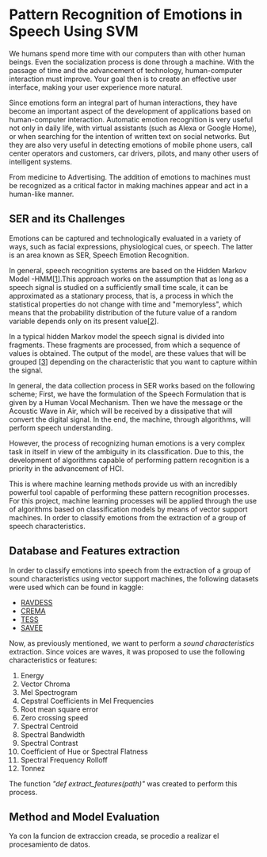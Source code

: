 # Pattern Recognition of Emotions in Speech Using SVM

We humans spend more time with our computers than with other human beings. Even the socialization process is done through a machine. With the passage of time and the advancement of technology, human-computer interaction must improve. Your goal then is to create an effective user interface, making your user experience more natural.

Since emotions form an integral part of human interactions, they have become an important aspect of the development of applications based on human-computer interaction.
Automatic emotion recognition is very useful not only in daily life, with virtual assistants (such as Alexa or Google Home), or when searching for the intention of written text on social networks. But they are also very useful in detecting emotions of mobile phone users, call center operators and customers, car drivers, pilots, and many other users of intelligent systems.

From medicine to Advertising. The addition of emotions to machines must be recognized as a critical factor in making machines appear and act in a human-like manner.

## SER and its Challenges
Emotions can be captured and technologically evaluated in a variety of ways, such as facial expressions, physiological cues, or speech. The latter is an area known as SER, Speech Emotion Recognition.

In general, speech recognition systems are based on the Hidden Markov Model -HMM[[1]( https://cs.brown.edu/research/ai/dynamics/tutorial/Documents/References.html#RabinerandJuangASSP-86/)].This approach works on the assumption that as long as a speech signal is studied on a sufficiently small time scale, it can be approximated as a stationary process, that is, a process in which the statistical properties do not change with time and "memoryless", which means that the probability distribution of the future value of a random variable depends only on its present value[[2]( https://cs.brown.edu/research/ai/dynamics/tutorial/Documents/References.html#RabinerandJuangASSP-86/)].

In a typical hidden Markov model the speech signal is divided into fragments. These fragments are processed, from which a sequence of values is obtained. The output of the model, are these values that will be grouped [[3]( https://cs.brown.edu/research/ai/dynamics/tutorial/Documents/References.html#RabinerandJuangASSP-86/)] depending on the characteristic that you want to capture within the signal.

In general, the data collection process in SER works based on the following scheme; First, we have the formulation of the Speech Formulation that is given by a Human Vocal Mechanism. Then we have the message or the Acoustic Wave in Air, which will be received by a dissipative that will convert the digital signal. In the end, the machine, through algorithms, will perform speech understanding.

However, the process of recognizing human emotions is a very complex task in itself in view of the ambiguity in its classification. Due to this, the development of algorithms capable of performing pattern recognition is a priority in the advancement of HCI.

This is where machine learning methods provide us with an incredibly powerful tool capable of performing these pattern recognition processes.
For this project, machine learning processes will be applied through the use of algorithms based on classification models by means of vector support machines. In order to classify emotions from the extraction of a group of speech characteristics.

## Database and Features extraction
In order to classify emotions into speech from the extraction of a group of sound characteristics using vector support machines, the following datasets were used which can be found in kaggle:

- [RAVDESS]( https://zenodo.org/record/1188976#.YZqg8p1BxPY/)
- [CREMA]( https://www.kaggle.com/code/shivamburnwal/speech-emotion-recognition/notebook/) 
- [TESS]( https://www.kaggle.com/code/shivamburnwal/speech-emotion-recognition/notebook/) 
- [SAVEE]( https://www.kaggle.com/code/shivamburnwal/speech-emotion-recognition/notebook/)

Now, as previously mentioned, we want to perform a *sound characteristics* extraction. Since voices are waves, it was proposed to use the following characteristics or features:

1. Energy
2. Vector Chroma
3. Mel Spectrogram 
4. Cepstral Coefficients in Mel Frequencies
5. Root mean square error
6. Zero crossing speed
7. Spectral Centroid
8. Spectral Bandwidth
9. Spectral Contrast
10. Coefficient of Hue or Spectral Flatness
11. Spectral Frequency Rolloff
12. Tonnez

The function _"def extract_features(path)"_ was created to perform this process.

## Method and Model Evaluation
Ya con la funcion de extraccion creada, se procedio a realizar el procesamiento de datos. 
